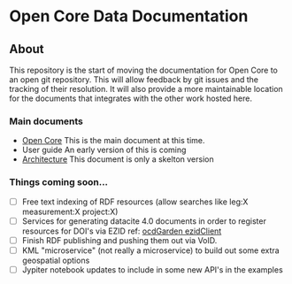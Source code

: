 # Open Core Data Documentation

## About
This repository is the start of moving the documentation for Open Core to an open git repository.
This will allow feedback by git issues and the tracking of their resolution.  It will 
also provide a more maintainable location for the documents that integrates with the 
other work hosted here.


### Main documents
* [Open Core](./OpenCore.md)  This is the main document at this time.
* User guide  An early version of this is coming 
* [Architecture](./Architecture.md)  This document is only a skelton version


### Things coming soon...

- [ ] Free text indexing of RDF resources (allow searches like leg:X  measurement:X  project:X)
- [ ] Services for generating datacite 4.0 documents in order to register resources for DOI's 
via EZID ref: [ocdGarden ezidClient](https://github.com/OpenCoreData/ocdGarden/tree/master/ezidClient)
- [ ] Finish RDF publishing and pushing them out via VoID.  
- [ ] KML "microservice" (not really a microservice) to build out some extra geospatial options
- [ ] Jypiter notebook updates to include in some new API's in the examples